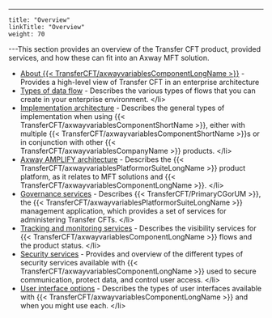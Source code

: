 ---
    title: "Overview"
    linkTitle: "Overview"
    weight: 70
---This section provides an overview of the Transfer CFT product, provided services, and how these can fit into an Axway MFT solution.

- [About {{< TransferCFT/axwayvariablesComponentLongName >}}](about_transfer_cft) - Provides a high-level view of Transfer CFT in an enterprise architecture
- [Types of data flow](c_data_flow_descrpt) - Describes the various types of flows that you can create in your enterprise environment.
    &lt;/li>
- [Implementation architecture](c_use_cases_cft) - Describes the general types of implementation when using {{< TransferCFT/axwayvariablesComponentShortName >}}, either with multiple {{< TransferCFT/axwayvariablesComponentShortName >}}s or in conjunction with other {{< TransferCFT/axwayvariablesCompanyName >}} products.
    &lt;/li>
- [Axway AMPLIFY architecture](suite_architecture) - Describes the {{< TransferCFT/axwayvariablesPlatformorSuiteLongName >}} product platform, as it relates to MFT solutions and {{< TransferCFT/axwayvariablesComponentLongName >}}.
    &lt;/li>
- [Governance services](c_cg_concepts) - Describes {{< TransferCFT/PrimaryCGorUM >}}, the {{< TransferCFT/axwayvariablesPlatformorSuiteLongName >}} management application, which provides a set of services for administering Transfer CFTs.
    &lt;/li>
- [Tracking and monitoring services](monitor_and_tracking_services) - Describes the visibility services for {{< TransferCFT/axwayvariablesComponentLongName >}} flows and the product status.
    &lt;/li>
- [Security services](intro_security) - Provides and overview of the different types of security services available with {{< TransferCFT/axwayvariablesComponentLongName >}} used to secure communication, protect data, and control user access.
    &lt;/li>
- [User interface options](intro_user_interfaces) - Describes the types of user interfaces available with {{< TransferCFT/axwayvariablesComponentLongName >}} and when you might use each.
    &lt;/li>
